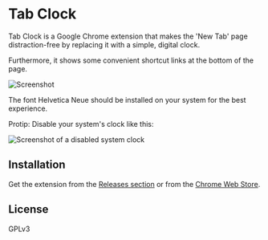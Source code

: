 # Tab Clock

Tab Clock is a Google Chrome extension that makes the 'New Tab' page distraction-free by replacing it with a simple, digital clock.

Furthermore, it shows some convenient shortcut links at the bottom of the page.

![Screenshot](https://cloud.githubusercontent.com/assets/704336/3597308/4fe455ae-0cd0-11e4-8517-4df83ddcd960.png)

The font Helvetica Neue should be installed on your system for the best experience.

Protip: Disable your system's clock like this:

![Screenshot of a disabled system clock](https://camo.githubusercontent.com/0d7a97acb2c5bca7a33df5694fd6fd6b00ec8023/687474703a2f2f692e696d6775722e636f6d2f5344734b732e706e67)

## Installation

Get the extension from the [Releases section](https://github.com/JannesMeyer/Tab-Clock/releases) or from the [Chrome Web Store](https://chrome.google.com/webstore/detail/tab-clock/mjddhoajkbckpgjlhnanopanjhalbgij).

## License

GPLv3

